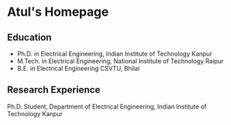 # Atul's Homepage

## Education

- Ph.D. in Electrical Engineering, Indian Institute of Technology Kanpur <br>
- M.Tech. in Electrical Engineering, National Institute of Technology Raipur <br>
- B.E. in Electrical Engineering CSVTU, Bhilai

## Research Experience

Ph.D. Student, Department of Electrical Engineering, Indian Institute of Technology Kanpur
